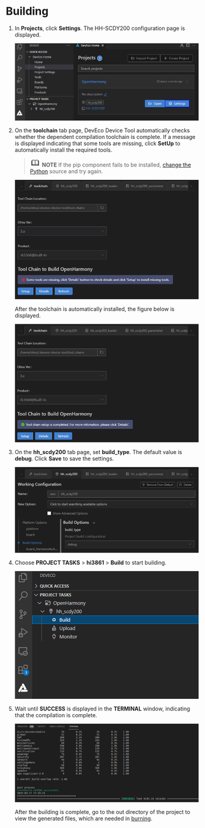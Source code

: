 # Building


1. In **Projects**, click **Settings**. The HH-SCDY200 configuration page is displayed.

   ![en-us_image_0000001221036768](figures/en-us_image_0000001221036768.png)

2. On the **toolchain** tab page, DevEco Device Tool automatically checks whether the dependent compilation toolchain is complete. If a message is displayed indicating that some tools are missing, click **SetUp** to automatically install the required tools.

   > ![icon-note.gif](public_sys-resources/icon-note.gif) **NOTE**
   > If the pip component fails to be installed, [change the Python](https://device.harmonyos.com/en/docs/documentation/guide/ide-set-python-source-0000001227639986) source and try again.

   ![en-us_image_0000001221356692](figures/en-us_image_0000001221356692.png)

   After the toolchain is automatically installed, the figure below is displayed.

   ![en-us_image_0000001265676877](figures/en-us_image_0000001265676877.png)

3. On the **hh_scdy200** tab page, set **build_type**. The default value is **debug**. Click **Save** to save the settings.

   ![en-us_image_0000001265956897](figures/en-us_image_0000001265956897.png)

4. Choose **PROJECT TASKS** > **hi3861** > **Build** to start building.

   ![en-us_image_0000001265516901](figures/en-us_image_0000001265516901.png)

5. Wait until **SUCCESS** is displayed in the **TERMINAL** window, indicating that the compilation is complete.

   ![en-us_image_0000001222361042](figures/en-us_image_0000001222361042.png)

   After the building is complete, go to the out directory of the project to view the generated files, which are needed in [burning](https://device.harmonyos.com/en/docs/documentation/guide/ide-rk3568-upload-0000001239220669).
